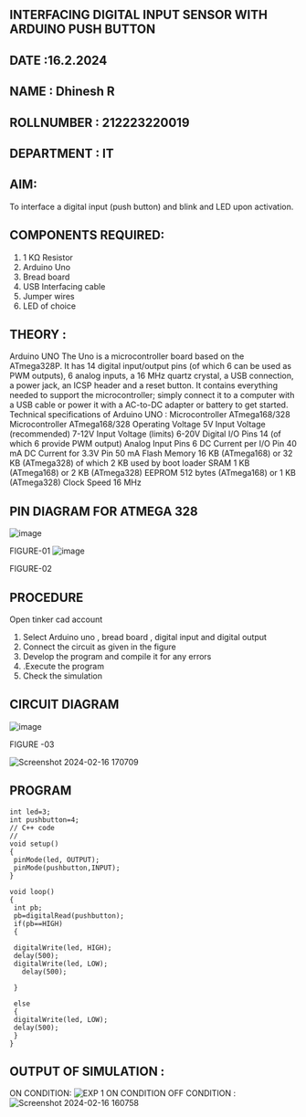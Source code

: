## INTERFACING DIGITAL INPUT SENSOR WITH ARDUINO PUSH BUTTON
## DATE :16.2.2024
## NAME : Dhinesh R																			             
## ROLLNUMBER : 212223220019
## DEPARTMENT : IT


## AIM:
To interface a digital input (push button) and blink and LED upon activation.
## COMPONENTS REQUIRED:
1.	1 KΩ Resistor 
2.	Arduino Uno 
3.	Bread board 
4.	USB Interfacing cable 
5.	Jumper wires 
6.	LED of choice 
## THEORY :
Arduino UNO
 	  The Uno is a microcontroller board based on the ATmega328P. It has 14 digital input/output pins (of which 6 can be used as PWM outputs), 6 analog inputs, a 16 MHz quartz crystal, a USB connection, a power jack, an ICSP header and a reset button. It contains everything needed to support the microcontroller; simply connect it to a computer with a USB cable or power it with a AC-to-DC adapter or battery to get started.
	Technical specifications of Arduino UNO :
Microcontroller	ATmega168/328
Microcontroller	ATmega168/328
Operating Voltage	5V
Input Voltage (recommended)	7-12V
Input Voltage (limits)	6-20V
Digital I/O Pins	14 (of which 6 provide PWM output)
Analog Input Pins	6
DC Current per I/O Pin	40 mA
DC Current for 3.3V Pin	50 mA
Flash Memory	16 KB (ATmega168) or 32 KB (ATmega328) of which 2 KB used by boot loader
SRAM	1 KB (ATmega168) or 2 KB (ATmega328)
EEPROM	512 bytes (ATmega168) or 1 KB (ATmega328)
Clock Speed	16 MHz
## PIN DIAGRAM FOR ATMEGA 328
 
![image](https://user-images.githubusercontent.com/36288975/163530394-115baee4-7ed1-49fe-9cce-d7b625e11e85.png)

FIGURE-01
![image](https://user-images.githubusercontent.com/36288975/163530431-4d390e98-0942-42d8-95b8-f57d348e6ad8.png)

FIGURE-02
## PROCEDURE 
 Open tinker cad account 
1.	Select Arduino uno , bread board , digital input and digital output 
2.	Connect the circuit as given in the figure 
3.	Develop the program and compile it for any errors 
4.	 .Execute the program 
5.	Check the simulation 



## CIRCUIT DIAGRAM 


![image](https://user-images.githubusercontent.com/36288975/163530437-87a0afbd-b3c9-44ad-b907-5de63486fb9d.png)



FIGURE -03

![Screenshot 2024-02-16 170709](https://github.com/vasanthkumarch/-INTERFACING-DIGITAL-INPUT-SENSOR-WITH-ARDUINO-PUSH-BUTTON-/assets/151379545/36d044d5-2ab2-48d5-9e47-7a0c484ec2ba)



## PROGRAM 
 ```
 int led=3;
int pushbutton=4;
// C++ code
//
void setup()
{
  pinMode(led, OUTPUT);
  pinMode(pushbutton,INPUT);
}

void loop()
{
  int pb;
  pb=digitalRead(pushbutton);
  if(pb==HIGH)
  {
    
  digitalWrite(led, HIGH);
  delay(500);
  digitalWrite(led, LOW);
    delay(500);
  
  }
  
  else
  {
  digitalWrite(led, LOW);
  delay(500); 
  }
}
```
  
## OUTPUT OF SIMULATION :
ON CONDITION:
![EXP 1 ON CONDITION](https://github.com/vasanthkumarch/-INTERFACING-DIGITAL-INPUT-SENSOR-WITH-ARDUINO-PUSH-BUTTON-/assets/151379545/118ab515-cb07-40e7-8825-2bdcab7714ad)
OFF CONDITION :
![Screenshot 2024-02-16 160758](https://github.com/vasanthkumarch/-INTERFACING-DIGITAL-INPUT-SENSOR-WITH-ARDUINO-PUSH-BUTTON-/assets/151379545/5f533c97-0641-413e-afad-f138d3e5d0b7)



